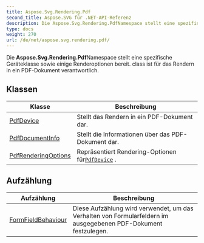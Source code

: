 ```yaml
---
title: Aspose.Svg.Rendering.Pdf
second_title: Aspose.SVG für .NET-API-Referenz
description: Die Aspose.Svg.Rendering.PdfNamespace stellt eine spezifische Geräteklasse sowie einige Renderoptionen bereit. class ist für das Rendern in ein PDFDokument verantwortlich.
type: docs
weight: 270
url: /de/net/aspose.svg.rendering.pdf/
---
```

Die **Aspose.Svg.Rendering.Pdf**Namespace stellt eine spezifische Geräteklasse sowie einige Renderoptionen bereit. class ist für das Rendern in ein PDF-Dokument verantwortlich.

## Klassen

| Klasse | Beschreibung |
| --- | --- |
| [PdfDevice](./pdfdevice/) | Stellt das Rendern in ein PDF-Dokument dar. |
| [PdfDocumentInfo](./pdfdocumentinfo/) | Stellt die Informationen über das PDF-Dokument dar. |
| [PdfRenderingOptions](./pdfrenderingoptions/) | Repräsentiert Rendering-Optionen für[`PdfDevice`](../aspose.svg.rendering.pdf/pdfdevice/) . |
## Aufzählung

| Aufzählung | Beschreibung |
| --- | --- |
| [FormFieldBehaviour](./formfieldbehaviour/) | Diese Aufzählung wird verwendet, um das Verhalten von Formularfeldern im ausgegebenen PDF-Dokument festzulegen. |


